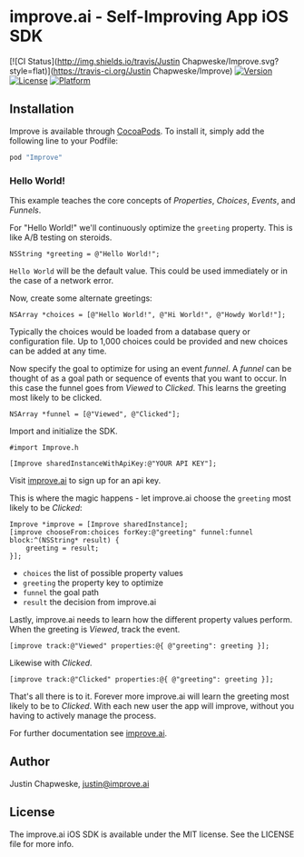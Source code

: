 # improve.ai - Self-Improving App iOS SDK
 
[![CI Status](http://img.shields.io/travis/Justin Chapweske/Improve.svg?style=flat)](https://travis-ci.org/Justin Chapweske/Improve)
[![Version](https://img.shields.io/cocoapods/v/Improve.svg?style=flat)](http://cocoapods.org/pods/Improve)
[![License](https://img.shields.io/cocoapods/l/Improve.svg?style=flat)](http://cocoapods.org/pods/Improve)
[![Platform](https://img.shields.io/cocoapods/p/Improve.svg?style=flat)](http://cocoapods.org/pods/Improve)


## Installation

Improve is available through [CocoaPods](http://cocoapods.org). To install
it, simply add the following line to your Podfile:

```ruby
pod "Improve"
```
### Hello World!

This example teaches the core concepts of *Properties*, *Choices*, *Events*, and *Funnels*.  

For "Hello World!" we'll continuously optimize the ```greeting``` property.  This is like A/B testing on steroids.

```objc
NSString *greeting = @"Hello World!";
```

```Hello World``` will be the default value.  This could be used immediately or in the case of a network error.

Now, create some alternate greetings:

```objc
NSArray *choices = [@"Hello World!", @"Hi World!", @"Howdy World!"];
```

Typically the choices would be loaded from a database query or configuration file.  Up to 1,000 choices could be provided and new choices can be added at any time.  

Now specify the goal to optimize for using an event *funnel*.  A *funnel* can be thought of as a goal path or sequence of events that you want to occur.  In this case the funnel goes from *Viewed* to *Clicked*.  This learns the greeting most likely to be clicked.

```objc
NSArray *funnel = [@"Viewed", @"Clicked"];
```

Import and initialize the SDK.

```objc
#import Improve.h

[Improve sharedInstanceWithApiKey:@"YOUR API KEY"];

```

Visit [improve.ai](http://improve.ai) to sign up for an api key.

This is where the magic happens - let improve.ai choose the `greeting` most likely to be *Clicked*:

```objc
Improve *improve = [Improve sharedInstance];
[improve chooseFrom:choices forKey:@"greeting" funnel:funnel block:^(NSString* result) {
    greeting = result;
}];

```

 - ```choices``` the list of possible property values
 - ```greeting``` the property key to optimize
 - ```funnel``` the goal path
 - ```result``` the decision from improve.ai

Lastly, improve.ai needs to learn how the different property values perform.  When the greeting is *Viewed*, track the event.

```objc
[improve track:@"Viewed" properties:@{ @"greeting": greeting }];

```

Likewise with *Clicked*.

```objc
[improve track:@"Clicked" properties:@{ @"greeting": greeting }];

```

That's all there is to it.  Forever more improve.ai will learn the greeting most likely to be to *Clicked*.  With each new user the app will improve, without you having to actively manage the process.

For further documentation see [improve.ai](https://www.improve.ai).

## Author

Justin Chapweske, justin@improve.ai

## License

The improve.ai iOS SDK is available under the MIT license. See the LICENSE file for more info.
